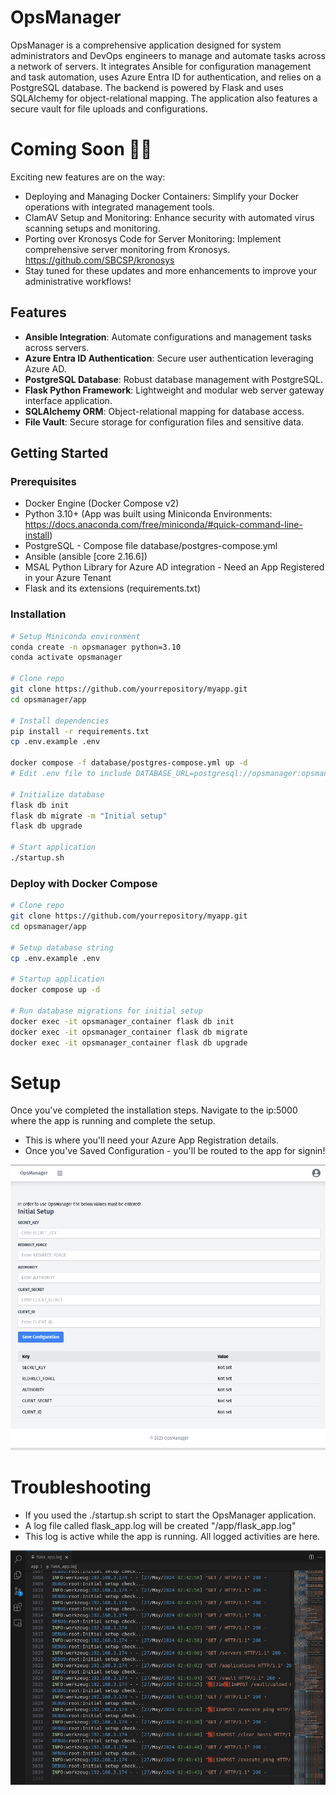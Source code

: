 # OpsManager

OpsManager is a comprehensive application designed for system administrators and DevOps engineers to manage and automate tasks across a network of servers. It integrates Ansible for configuration management and task automation, uses Azure Entra ID for authentication, and relies on a PostgreSQL database. The backend is powered by Flask and uses SQLAlchemy for object-relational mapping. The application also features a secure vault for file uploads and configurations.

# Coming Soon 🎉🎈
Exciting new features are on the way:

- Deploying and Managing Docker Containers: Simplify your Docker operations with integrated management tools.
- ClamAV Setup and Monitoring: Enhance security with automated virus scanning setups and monitoring.
- Porting over Kronosys Code for Server Monitoring: Implement comprehensive server monitoring from Kronosys. https://github.com/SBCSP/kronosys
- Stay tuned for these updates and more enhancements to improve your administrative workflows!

## Features

- **Ansible Integration**: Automate configurations and management tasks across servers.
- **Azure Entra ID Authentication**: Secure user authentication leveraging Azure AD.
- **PostgreSQL Database**: Robust database management with PostgreSQL.
- **Flask Python Framework**: Lightweight and modular web server gateway interface application.
- **SQLAlchemy ORM**: Object-relational mapping for database access.
- **File Vault**: Secure storage for configuration files and sensitive data.

## Getting Started

### Prerequisites

- Docker Engine (Docker Compose v2)
- Python 3.10+ (App was built using Miniconda Environments: https://docs.anaconda.com/free/miniconda/#quick-command-line-install)
- PostgreSQL - Compose file database/postgres-compose.yml
- Ansible (ansible [core 2.16.6])
- MSAL Python Library for Azure AD integration - Need an App Registered in your Azure Tenant
- Flask and its extensions (requirements.txt)

### Installation

   ```bash
   # Setup Miniconda environment
   conda create -n opsmanager python=3.10
   conda activate opsmanager

   # Clone repo
   git clone https://github.com/yourrepository/myapp.git
   cd opsmanager/app

   # Install dependencies 
   pip install -r requirements.txt
   cp .env.example .env

   docker compose -f database/postgres-compose.yml up -d
   # Edit .env file to include DATABASE_URL=postgresql://opsmanager:opsmanager@localhost:5432/opsmanager
   
   # Initialize database
   flask db init
   flask db migrate -m "Initial setup"
   flask db upgrade

   # Start application
   ./startup.sh
   
   ```

### Deploy with Docker Compose
   ```bash
   # Clone repo
   git clone https://github.com/yourrepository/myapp.git
   cd opsmanager/app

   # Setup database string
   cp .env.example .env

   # Startup application
   docker compose up -d

   # Run database migrations for initial setup
   docker exec -it opsmanager_container flask db init
   docker exec -it opsmanager_container flask db migrate
   docker exec -it opsmanager_container flask db upgrade
   ```
# Setup

Once you've completed the installation steps. Navigate to the ip:5000 where the app is running and complete the setup.
- This is where you'll need your Azure App Registration details.
- Once you've Saved Configuration - you'll be routed to the app for signin!

![OpsManager Setup](./app/static/OpsManagerSetup.png)


# Troubleshooting

- If you used the ./startup.sh script to start the OpsManager application. 
- A log file called flask_app.log will be created "/app/flask_app.log"
- This log is active while the app is running. All logged activities are here.

![FlaskApp Logs](./app/static/flask_app_log.png)